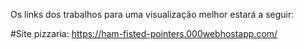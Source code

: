 Os links dos trabalhos para uma visualização melhor estará a seguir:

#Site pizzaria: https://ham-fisted-pointers.000webhostapp.com/

